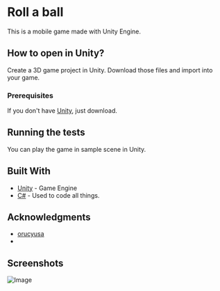 # Roll a ball

This is a mobile game made with Unity Engine.

## How to open in Unity?

Create a 3D game project in Unity. Download those files and import into your game.

### Prerequisites

If you don't have [Unity](https://unity3d.com/get-unity/download), just download. 

## Running the tests

You can play the game in sample scene in Unity.

## Built With

* [Unity](https://unity.com/) - Game Engine
* [C#]() - Used to code all things.

## Acknowledgments

* [orucyusa](https://github.com/orucyusa)
* 

## Screenshots

![Image](https://orucyusa.github.io/Roll-a-ball/blob/main/Rollaball.png)
